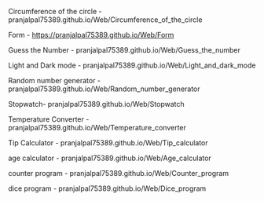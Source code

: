 Circumference of the circle - pranjalpal75389.github.io/Web/Circumference_of_the_circle

Form - https://pranjalpal75389.github.io/Web/Form

Guess the Number - pranjalpal75389.github.io/Web/Guess_the_number

Light and Dark mode - pranjalpal75389.github.io/Web/Light_and_dark_mode

Random number generator - pranjalpal75389.github.io/Web/Random_number_generator

Stopwatch- pranjalpal75389.github.io/Web/Stopwatch

Temperature Converter - pranjalpal75389.github.io/Web/Temperature_converter

Tip Calculator - pranjalpal75389.github.io/Web/Tip_calculator

age calculator - pranjalpal75389.github.io/Web/Age_calculator

counter program - pranjalpal75389.github.io/Web/Counter_program

dice program - pranjalpal75389.github.io/Web/Dice_program

